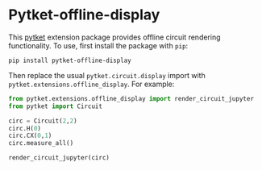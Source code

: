 # Pytket-offline-display

This [pytket](https://github.com/CQCL/pytket) extension package provides offline circuit rendering functionality.
To use, first install the package with `pip`:

```shell
pip install pytket-offline-display
```

Then replace the usual `pytket.circuit.display` import with `pytket.extensions.offline_display`. For example:

```python
from pytket.extensions.offline_display import render_circuit_jupyter
from pytket import Circuit

circ = Circuit(2,2)
circ.H(0)
circ.CX(0,1)
circ.measure_all()

render_circuit_jupyter(circ)
```
